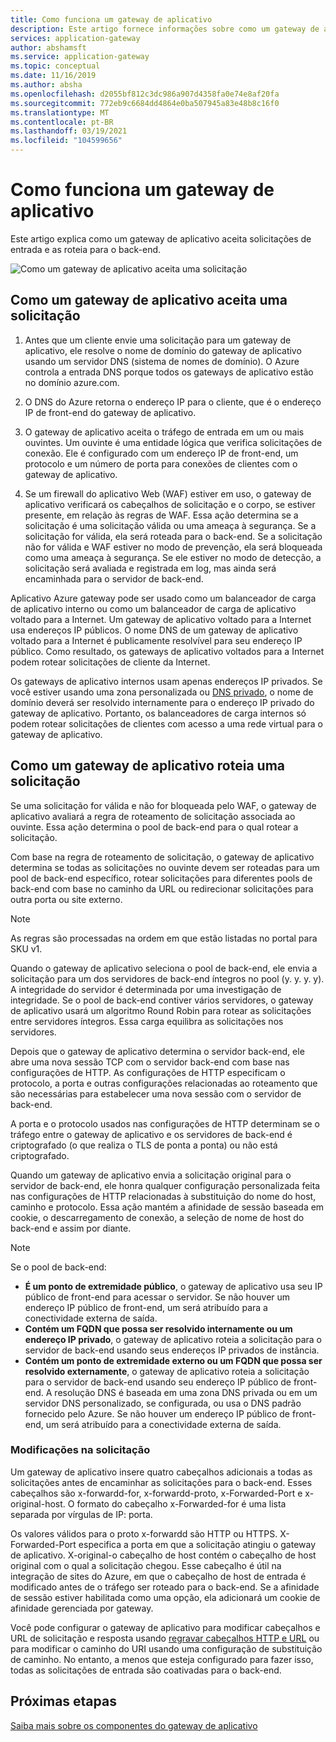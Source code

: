 ```yaml
---
title: Como funciona um gateway de aplicativo
description: Este artigo fornece informações sobre como um gateway de aplicativo aceita solicitações de entrada e as roteia para o back-end.
services: application-gateway
author: abshamsft
ms.service: application-gateway
ms.topic: conceptual
ms.date: 11/16/2019
ms.author: absha
ms.openlocfilehash: d2055bf812c3dc986a907d4358fa0e74e8af20fa
ms.sourcegitcommit: 772eb9c6684dd4864e0ba507945a83e48b8c16f0
ms.translationtype: MT
ms.contentlocale: pt-BR
ms.lasthandoff: 03/19/2021
ms.locfileid: "104599656"
---
```

# <a name="how-an-application-gateway-works"></a>Como funciona um gateway de aplicativo

Este artigo explica como um gateway de aplicativo aceita solicitações de entrada e as roteia para o back-end.

![Como um gateway de aplicativo aceita uma solicitação](./media/how-application-gateway-works/how-application-gateway-works.png)

## <a name="how-an-application-gateway-accepts-a-request"></a>Como um gateway de aplicativo aceita uma solicitação

1. Antes que um cliente envie uma solicitação para um gateway de aplicativo, ele resolve o nome de domínio do gateway de aplicativo usando um servidor DNS (sistema de nomes de domínio). O Azure controla a entrada DNS porque todos os gateways de aplicativo estão no domínio azure.com.

2. O DNS do Azure retorna o endereço IP para o cliente, que é o endereço IP de front-end do gateway de aplicativo.

3. O gateway de aplicativo aceita o tráfego de entrada em um ou mais ouvintes. Um ouvinte é uma entidade lógica que verifica solicitações de conexão. Ele é configurado com um endereço IP de front-end, um protocolo e um número de porta para conexões de clientes com o gateway de aplicativo.

4. Se um firewall do aplicativo Web (WAF) estiver em uso, o gateway de aplicativo verificará os cabeçalhos de solicitação e o corpo, se estiver presente, em relação às regras de WAF. Essa ação determina se a solicitação é uma solicitação válida ou uma ameaça à segurança. Se a solicitação for válida, ela será roteada para o back-end. Se a solicitação não for válida e WAF estiver no modo de prevenção, ela será bloqueada como uma ameaça à segurança. Se ele estiver no modo de detecção, a solicitação será avaliada e registrada em log, mas ainda será encaminhada para o servidor de back-end.

Aplicativo Azure gateway pode ser usado como um balanceador de carga de aplicativo interno ou como um balanceador de carga de aplicativo voltado para a Internet. Um gateway de aplicativo voltado para a Internet usa endereços IP públicos. O nome DNS de um gateway de aplicativo voltado para a Internet é publicamente resolvível para seu endereço IP público. Como resultado, os gateways de aplicativo voltados para a Internet podem rotear solicitações de cliente da Internet.

Os gateways de aplicativo internos usam apenas endereços IP privados. Se você estiver usando uma zona personalizada ou [DNS privado](../dns/private-dns-overview.md), o nome de domínio deverá ser resolvido internamente para o endereço IP privado do gateway de aplicativo. Portanto, os balanceadores de carga internos só podem rotear solicitações de clientes com acesso a uma rede virtual para o gateway de aplicativo.

## <a name="how-an-application-gateway-routes-a-request"></a>Como um gateway de aplicativo roteia uma solicitação

Se uma solicitação for válida e não for bloqueada pelo WAF, o gateway de aplicativo avaliará a regra de roteamento de solicitação associada ao ouvinte. Essa ação determina o pool de back-end para o qual rotear a solicitação.

Com base na regra de roteamento de solicitação, o gateway de aplicativo determina se todas as solicitações no ouvinte devem ser roteadas para um pool de back-end específico, rotear solicitações para diferentes pools de back-end com base no caminho da URL ou redirecionar solicitações para outra porta ou site externo.
>[!NOTE]
>As regras são processadas na ordem em que estão listadas no portal para SKU v1. 

Quando o gateway de aplicativo seleciona o pool de back-end, ele envia a solicitação para um dos servidores de back-end íntegros no pool (y. y. y. y). A integridade do servidor é determinada por uma investigação de integridade. Se o pool de back-end contiver vários servidores, o gateway de aplicativo usará um algoritmo Round Robin para rotear as solicitações entre servidores íntegros. Essa carga equilibra as solicitações nos servidores.

Depois que o gateway de aplicativo determina o servidor back-end, ele abre uma nova sessão TCP com o servidor back-end com base nas configurações de HTTP. As configurações de HTTP especificam o protocolo, a porta e outras configurações relacionadas ao roteamento que são necessárias para estabelecer uma nova sessão com o servidor de back-end.

A porta e o protocolo usados nas configurações de HTTP determinam se o tráfego entre o gateway de aplicativo e os servidores de back-end é criptografado (o que realiza o TLS de ponta a ponta) ou não está criptografado.

Quando um gateway de aplicativo envia a solicitação original para o servidor de back-end, ele honra qualquer configuração personalizada feita nas configurações de HTTP relacionadas à substituição do nome do host, caminho e protocolo. Essa ação mantém a afinidade de sessão baseada em cookie, o descarregamento de conexão, a seleção de nome de host do back-end e assim por diante.

 >[!NOTE]
>Se o pool de back-end:
> - **É um ponto de extremidade público**, o gateway de aplicativo usa seu IP público de front-end para acessar o servidor. Se não houver um endereço IP público de front-end, um será atribuído para a conectividade externa de saída.
> - **Contém um FQDN que possa ser resolvido internamente ou um endereço IP privado**, o gateway de aplicativo roteia a solicitação para o servidor de back-end usando seus endereços IP privados de instância.
> - **Contém um ponto de extremidade externo ou um FQDN que possa ser resolvido externamente**, o gateway de aplicativo roteia a solicitação para o servidor de back-end usando seu endereço IP público de front-end. A resolução DNS é baseada em uma zona DNS privada ou em um servidor DNS personalizado, se configurada, ou usa o DNS padrão fornecido pelo Azure. Se não houver um endereço IP público de front-end, um será atribuído para a conectividade externa de saída.

### <a name="modifications-to-the-request"></a>Modificações na solicitação

Um gateway de aplicativo insere quatro cabeçalhos adicionais a todas as solicitações antes de encaminhar as solicitações para o back-end. Esses cabeçalhos são x-forwardd-for, x-forwardd-proto, x-Forwarded-Port e x-original-host. O formato do cabeçalho x-Forwarded-for é uma lista separada por vírgulas de IP: porta.

Os valores válidos para o proto x-forwardd são HTTP ou HTTPS. X-Forwarded-Port especifica a porta em que a solicitação atingiu o gateway de aplicativo. X-original-o cabeçalho de host contém o cabeçalho de host original com o qual a solicitação chegou. Esse cabeçalho é útil na integração de sites do Azure, em que o cabeçalho de host de entrada é modificado antes de o tráfego ser roteado para o back-end. Se a afinidade de sessão estiver habilitada como uma opção, ela adicionará um cookie de afinidade gerenciada por gateway.

Você pode configurar o gateway de aplicativo para modificar cabeçalhos e URL de solicitação e resposta usando [regravar cabeçalhos HTTP e URL](rewrite-http-headers-url.md) ou para modificar o caminho do URI usando uma configuração de substituição de caminho. No entanto, a menos que esteja configurado para fazer isso, todas as solicitações de entrada são coativadas para o back-end.

## <a name="next-steps"></a>Próximas etapas

[Saiba mais sobre os componentes do gateway de aplicativo](application-gateway-components.md)
